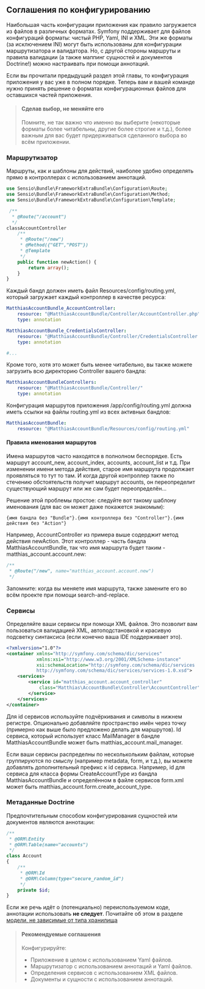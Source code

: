 ## Соглашения по конфигурированию

Наибольшая часть конфигурации приложения как правило загружается из файлов в различных форматах. Symfony
поддерживает для файлов конфигураций форматы: чистый PHP, Yaml, INI и XML. Эти же форматы (за исключением INI)
могут быть использованы для конфигурации маршрутизатора и валидатора. Но, с другой стороны маршруты и правила
валидации (а также маппинг сущностей и документов Doctrine!) можно настраивать при помощи аннотаций.

Если вы прочитали предыдущий раздел этой главы, то конфигурация приложения у вас уже в полном порядке. Теперь
вам и вашей команде нужно принять решение о форматах конфигурационных файлов для оставшихся частей приложения.

> #### Сделав выбор, не меняйте его
>
> Помните, не так важно что именно вы выберите (некоторые форматы более читабельны, другие более строгие и т.д.), более важным для вас будет придерживаться сделанного выбора во всём приложении.

### Маршрутизатор

Маршруты, как и шаблоны для действий, наиболее удобно определять прямо в контроллерах с использованием аннотаций.

```php
use Sensio\Bundle\FrameworkExtraBundle\Configuration\Route; 
use Sensio\Bundle\FrameworkExtraBundle\Configuration\Method; 
use Sensio\Bundle\FrameworkExtraBundle\Configuration\Template;

 /**
  * @Route("/account")
  */
classAccountController
    /**
     * @Route("/new")
     * @Method({"GET","POST"})
     * @Template
     */
    public function newAction() {
        return array();
    }
}
```

Каждый бандл должен иметь файл Resources/config/routing.yml, который загружает каждый контроллер в качестве
ресурса:

```yaml
MatthiasAccountBundle_AccountController:
    resource: "@MatthiasAccountBundle/Controller/AccountController.php"
    type: annotation

MatthiasAccountBundle_CredentialsController:
    resource: "@MatthiasAccountBundle/Controller/CredentialsController.php"
    type: annotation

#...
```

Кроме того, хотя это может быть менее читабельно, вы также можете загрузить всю директорию Controller вашего бандла:

```yaml
MatthiasAccountBundleControllers:
    resource: "@MatthiasAccountBundle/Controller/"
    type: annotation
```

Конфигурация маршрутов приложения /app/config/routing.yml должна иметь ссылки на файлы routing.yml из всех
активных бандлов:

```yaml
MatthiasAccountBundle:
    resource: "@MatthiasAccountBundle/Resources/config/routing.yml"
```

#### Правила именования маршрутов

Имена маршрутов часто находятся в полнолном беспорядке. Есть маршрут account_new, account_index, accounts, 
account_list и т.д. При изменении имени метода действия, старое имя маршрута продолжает проявляться то тут то там.
И когда другой контроллер также по стечению обстоятельств получит маршрут accounts, он переопределит существующий
маршрут или же сам будет переопределён...

Решение этой проблемы простое: следуйте вот такому шаблону именования (для вас он может даже покажется знакомым):

```
{имя бандла без "Bundle"}.{имя контроллера без "Controller"}.{имя действия без "Action"}
```

Например, AccountController из примера выше содерджит метод действия newAction. Этот контроллер - часть бандла
MatthiasAccountBundle, так что имя маршрута будет таким - matthias_account.account.new:

```php
/**
 * @Route("/new", name="matthias_account.account.new")
 */
```

Запомните: когда вы меняете имя маршрута, также замените его во всём проекте при помощи search-and-replace.

### Сервисы

Определяйте ваши сервисы при помощи XML файлов. Это позволит вам пользоваться валидацией XML, автоподстановкой и красивую подсветку синтаксиса (если конечно ваша IDE поддерживает это).

```xml
<?xmlversion="1.0"?>
<container xmlns="http://symfony.com/schema/dic/services" 
           xmlns:xsi="http://www.w3.org/2001/XMLSchema-instance" 
           xsi:schemaLocation="http://symfony.com/schema/dic/services
           http://symfony.com/schema/dic/services/services-1.0.xsd">
    <services>
        <service id="matthias_account.account_controller"
            class="Matthias\AccountBundle\Controller\AccountController">
        </service>
    </services>
</container>
```

Для id сервисов используйте подчёркивания и символы в нижнем регистре. Опционально добавляйте пространство имён через точку (примерно как выше было предложено делать для маршрутов). Id сервиса, который использует класс MailManager в бандле MatthiasAccountBundle может быть matthias_account.mail_manager.

Если ваши сервисы распределны по несколькольким файлам, которые группируются по смыслу (например metadata, form, и т.д.), вы можете добавлять дополнительный префикс к id сервиса. Например, id для сервиса для класса формы CreateAccountType из бандла MatthiasAccountBundle и определённом в файле сервисов form.xml может быть matthias_account.form.create_account_type.

### Метаданные Doctrine

Предпочтительным способом конфигурирования сущностей или документов являются аннотации:

```php
/**
 * @ORM\Entity
 * @ORM\Table(name="accounts")
 */
class Account
{
    /**
     * @ORM\Id
     * @ORM\Column(type="secure_random_id")
     */
    private $id; 
}
```

Если же речь идёт о (потенциально) переиспользуемом коде, аннотации использовать **не следует**. Почитайте об этом в разделе [модели, не зависимые от типа хранилища](#TODO)

> #### Рекомендуемые соглашения
> 
> Конфигурируйте:
>
> - Приложение в целом с использованием Yaml файлов. 
> - Маршрутизатор с использованием аннотаций и Yaml файлов. 
> - Определения сервисов с использованием XML файлов.
> - Документы и сущности с использованием аннотаций.

